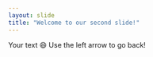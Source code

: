```yaml
---
layout: slide
title: "Welcome to our second slide!"
---
```

Your text :smile:
Use the left arrow to go back!
